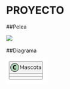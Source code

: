 # PROYECTO


##Pelea

![](https://upload.wikimedia.org/wikipedia/commons/thumb/9/98/International_Pok%C3%A9mon_logo.svg/2560px-International_Pok%C3%A9mon_logo.svg.png)

##Diagrama

![](/out/images/diagrama/.png)
